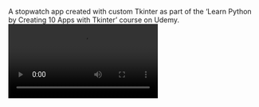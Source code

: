 A stopwatch app created with custom Tkinter as part of the ‘Learn Python by Creating 10 Apps with Tkinter’ course on Udemy.
[<video src="https://github.com/DarkTime312/Stop_Watch/blob/master/app_preview.mp4" controls="controls" style="max-width: 100%;">
    Your browser does not support the video tag.
</video>
](https://github.com/user-attachments/assets/e1e3eb6c-3cdc-405a-ae43-ab1f0e3189fa
)
